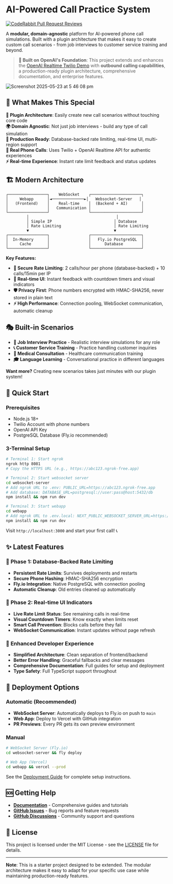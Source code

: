 # AI-Powered Call Practice System

[![CodeRabbit Pull Request Reviews](https://img.shields.io/coderabbit/prs/github/acedit-ai/phone-screen?utm_source=oss&utm_medium=github&utm_campaign=acedit-ai%2Fphone-screen&labelColor=171717&color=FF570A&link=https%3A%2F%2Fcoderabbit.ai&label=CodeRabbit+Reviews)](https://coderabbit.ai/github/acedit-ai/phone-screen)

A **modular, domain-agnostic** platform for AI-powered phone call simulations. Built with a plugin architecture that makes it easy to create custom call scenarios - from job interviews to customer service training and beyond.

> **🌟 Built on OpenAI's Foundation**: This project extends and enhances the [OpenAI Realtime Twilio Demo](https://github.com/openai/openai-realtime-twilio-demo) with **outbound calling capabilities**, a production-ready plugin architecture, comprehensive documentation, and enterprise features.

![Screenshot 2025-05-23 at 5 46 08 pm](https://github.com/user-attachments/assets/4c6333ad-eadc-4617-927c-7a43901a441d)

## 🎯 What Makes This Special

**🔌 Plugin Architecture**: Easily create new call scenarios without touching core code  
**🌍 Domain Agnostic**: Not just job interviews - build any type of call simulation  
**🚀 Production Ready**: Database-backed rate limiting, real-time UI, multi-region support  
**📱 Real Phone Calls**: Uses Twilio + OpenAI Realtime API for authentic experiences  
**⚡ Real-time Experience**: Instant rate limit feedback and status updates

## 🏗️ Modern Architecture

```
┌─────────────────┐    WebSocket    ┌──────────────────────┐
│     Webapp      │◄──────────────►│   Websocket-Server   │
│   (Frontend)    │    Real-time    │  (Backend + AI)      │
│                 │   Communication │                      │
└─────────────────┘                 └──────────────────────┘
         │                                      │
         │ Simple IP                           │ Database
         │ Rate Limiting                       │ Rate Limiting
         ▼                                     ▼
┌─────────────────┐                 ┌──────────────────────┐
│  In-Memory      │                 │   Fly.io PostgreSQL  │
│     Cache       │                 │      Database        │
└─────────────────┘                 └──────────────────────┘
```

**Key Features:**
- **🔐 Secure Rate Limiting**: 2 calls/hour per phone (database-backed) + 10 calls/15min per IP
- **📱 Real-time UI**: Instant feedback with countdown timers and visual indicators  
- **🛡️ Privacy First**: Phone numbers encrypted with HMAC-SHA256, never stored in plain text
- **⚡ High Performance**: Connection pooling, WebSocket communication, automatic cleanup

## 🎭 Built-in Scenarios

- **💼 Job Interview Practice** - Realistic interview simulations for any role
- **📞 Customer Service Training** - Practice handling customer inquiries
- **🏥 Medical Consultation** - Healthcare communication training
- **🎓 Language Learning** - Conversational practice in different languages

**Want more?** Creating new scenarios takes just minutes with our plugin system!

## 🚀 Quick Start

### Prerequisites
- Node.js 18+
- Twilio Account with phone numbers
- OpenAI API Key
- PostgreSQL Database (Fly.io recommended)

### 3-Terminal Setup

```bash
# Terminal 1: Start ngrok
ngrok http 8081
# Copy the HTTPS URL (e.g., https://abc123.ngrok-free.app)

# Terminal 2: Start websocket server  
cd websocket-server
# Add ngrok URL to .env: PUBLIC_URL=https://abc123.ngrok-free.app
# Add database: DATABASE_URL=postgresql://user:pass@host:5432/db
npm install && npm run dev

# Terminal 3: Start webapp
cd webapp  
# Add ngrok URL to .env.local: NEXT_PUBLIC_WEBSOCKET_SERVER_URL=https://abc123.ngrok-free.app
npm install && npm run dev
```

Visit `http://localhost:3000` and start your first call! 📞

## ✨ Latest Features

### 🎯 **Phase 1: Database-Backed Rate Limiting**
- **Persistent Rate Limits**: Survives deployments and restarts
- **Secure Phone Hashing**: HMAC-SHA256 encryption 
- **Fly.io Integration**: Native PostgreSQL with connection pooling
- **Automatic Cleanup**: Old entries cleaned up automatically

### 🎨 **Phase 2: Real-time UI Indicators**  
- **Live Rate Limit Status**: See remaining calls in real-time
- **Visual Countdown Timers**: Know exactly when limits reset
- **Smart Call Prevention**: Blocks calls before they fail
- **WebSocket Communication**: Instant updates without page refresh

### 🔧 **Enhanced Developer Experience**
- **Simplified Architecture**: Clean separation of frontend/backend
- **Better Error Handling**: Graceful fallbacks and clear messages
- **Comprehensive Documentation**: Full guides for setup and deployment
- **Type Safety**: Full TypeScript support throughout

## 🚀 Deployment Options

### Automatic (Recommended)
- **WebSocket Server**: Automatically deploys to Fly.io on push to `main`
- **Web App**: Deploy to Vercel with GitHub integration
- **PR Previews**: Every PR gets its own preview environment

### Manual
```bash
# WebSocket Server (Fly.io)
cd websocket-server && fly deploy

# Web App (Vercel)  
cd webapp && vercel --prod
```

See the [Deployment Guide](https://phone-screen.acedit.ai/documentation/deployment) for complete setup instructions.

## 🆘 Getting Help

- **[Documentation](https://phone-screen.acedit.ai/documentation/)** - Comprehensive guides and tutorials
- **[GitHub Issues](https://github.com/acedit-ai/phone-screen/issues)** - Bug reports and feature requests
- **[GitHub Discussions](https://github.com/acedit-ai/phone-screen/discussions)** - Community support and questions

## 📄 License

This project is licensed under the MIT License - see the [LICENSE](LICENSE) file for details.

---

**Note**: This is a starter project designed to be extended. The modular architecture makes it easy to adapt for your specific use case while maintaining production-ready features.
